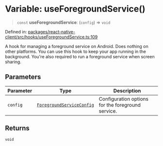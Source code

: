 # Variable: useForegroundService()

> `const` **useForegroundService**: (`config`) => `void`

Defined in: [packages/react-native-client/src/hooks/useForegroundService.ts:109](https://github.com/fishjam-cloud/mobile-client-sdk/blob/a60616b68cd043388665165d49f98ce759f80517/packages/react-native-client/src/hooks/useForegroundService.ts#L109)

A hook for managing a foreground service on Android. Does nothing on other platforms.
You can use this hook to keep your app running in the background. You're also required to run a foreground service when screen sharing.

## Parameters

| Parameter | Type | Description |
| ------ | ------ | ------ |
| `config` | [`ForegroundServiceConfig`](../type-aliases/ForegroundServiceConfig.md) | Configuration options for the foreground service. |

## Returns

`void`
